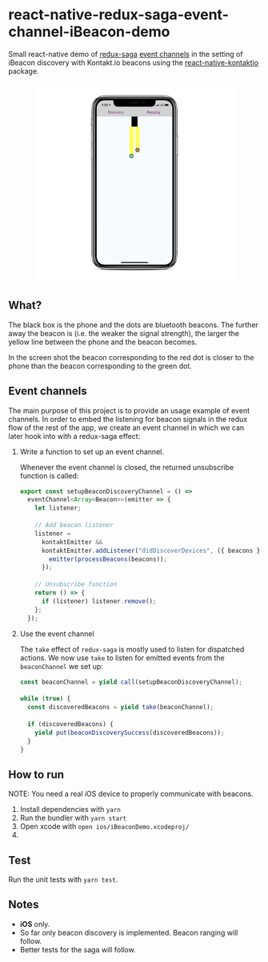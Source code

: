 # react-native-redux-saga-event-channel-iBeacon-demo

Small react-native demo of [redux-saga](https://redux-saga.js.org/) [event channels](https://redux-saga.js.org/docs/advanced/Channels.html#using-the-eventchannel-factory-to-connect-to-external-events) in the setting of iBeacon discovery with Kontakt.io beacons using the [react-native-kontaktio](https://github.com/Driversnote-Dev/react-native-kontaktio) package.

<div align="center">
  <img src="./docs/screenshot.png" width="400" alt="Main screen">
</div>

## What?

The black box is the phone and the dots are bluetooth beacons. The further away the beacon is (i.e. the weaker the signal strength), the larger the yellow line between the phone and the beacon becomes.

In the screen shot the beacon corresponding to the red dot is closer to the phone than the beacon corresponding to the green dot.

## Event channels

The main purpose of this project is to provide an usage example of event channels. In order to embed the listening for beacon signals in the redux flow of the rest of the app, we create an event channel in which we can later hook into with a redux-saga effect:

1. Write a function to set up an event channel.

	Whenever the event channel is closed, the returned unsubscribe function is called:

	```javascript
	export const setupBeaconDiscoveryChannel = () =>
	  eventChannel<Array<Beacon>>(emitter => {
	    let listener;
	
	    // Add beacon listener
	    listener =
	      kontaktEmitter &&
	      kontaktEmitter.addListener("didDiscoverDevices", ({ beacons }) => {
	        emitter(processBeacons(beacons));
	      });
	
	    // Unsubscribe function
	    return () => {
	      if (listener) listener.remove();
	    };
	  });
	```

2. Use the event channel

	The `take` effect of `redux-saga` is mostly used to listen for dispatched actions. We now use `take` to listen for emitted events from the `beaconChannel` we set up: 

	```javascript
	const beaconChannel = yield call(setupBeaconDiscoveryChannel);
	
	while (true) {
      const discoveredBeacons = yield take(beaconChannel);

      if (discoveredBeacons) {
        yield put(beaconDiscoverySuccess(discoveredBeacons));
      }
    }
	```

## How to run

NOTE: You need a real iOS device to properly communicate with beacons.

1. Install dependencies with `yarn`
2. Run the bundler with `yarn start`
3. Open xcode with `open ios/iBeaconDemo.xcodeproj/`
4. 

## Test

Run the unit tests with `yarn test`.

## Notes

* **iOS** only.
* So far only beacon discovery is implemented. Beacon ranging will follow.
* Better tests for the saga will follow.